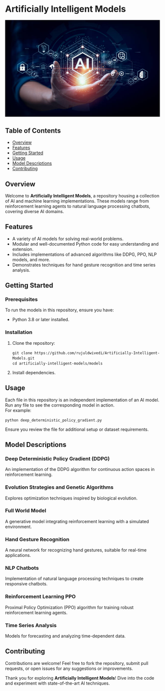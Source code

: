 # Artificially Intelligent Models

![Project Banner](banner.jpg)

## Table of Contents

- [Overview](#overview)
- [Features](#features)
- [Getting Started](#getting-started)
- [Usage](#usage)
- [Model Descriptions](#model-descriptions)
- [Contributing](#contributing)

## Overview

Welcome to **Artificially Intelligent Models**, a repository housing a collection of AI and machine learning implementations. These models range from reinforcement learning agents to natural language processing chatbots, covering diverse AI domains.

## Features

- A variety of AI models for solving real-world problems.
- Modular and well-documented Python code for easy understanding and extension.
- Includes implementations of advanced algorithms like DDPG, PPO, NLP models, and more.
- Demonstrates techniques for hand gesture recognition and time series analysis.

## Getting Started

### Prerequisites

To run the models in this repository, ensure you have:

- Python 3.8 or later installed.

### Installation

1. Clone the repository:

   `git clone https://github.com/rujuldwivedi/Artificially-Intelligent-Models.git`  
   `cd artificially-intelligent-models/models`

2. Install dependencies.

## Usage

Each file in this repository is an independent implementation of an AI model. Run any file to see the corresponding model in action.  
For example:

`python deep_deterministic_policy_gradient.py`

Ensure you review the file for additional setup or dataset requirements.

## Model Descriptions

### Deep Deterministic Policy Gradient (DDPG)
An implementation of the DDPG algorithm for continuous action spaces in reinforcement learning.

### Evolution Strategies and Genetic Algorithms
Explores optimization techniques inspired by biological evolution.

### Full World Model
A generative model integrating reinforcement learning with a simulated environment.

### Hand Gesture Recognition
A neural network for recognizing hand gestures, suitable for real-time applications.

### NLP Chatbots
Implementation of natural language processing techniques to create responsive chatbots.

### Reinforcement Learning PPO
Proximal Policy Optimization (PPO) algorithm for training robust reinforcement learning agents.

### Time Series Analysis
Models for forecasting and analyzing time-dependent data.

## Contributing

Contributions are welcome! Feel free to fork the repository, submit pull requests, or open issues for any suggestions or improvements.

Thank you for exploring **Artificially Intelligent Models**! Dive into the code and experiment with state-of-the-art AI techniques.

